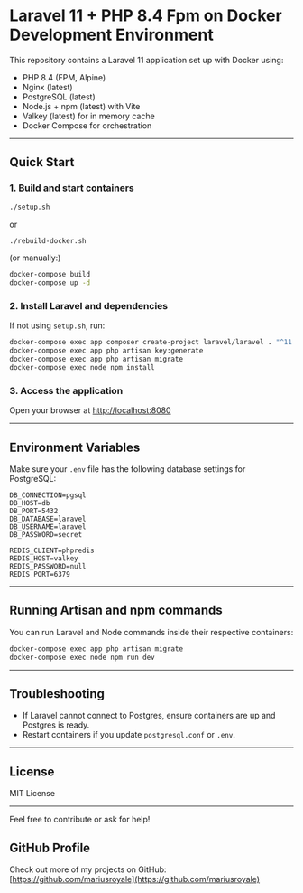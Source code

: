 # Laravel 11 + PHP 8.4 Fpm on Docker Development Environment

This repository contains a Laravel 11 application set up with Docker using:

- PHP 8.4 (FPM, Alpine)
- Nginx (latest)
- PostgreSQL (latest)
- Node.js + npm (latest) with Vite
- Valkey (latest) for in memory cache
- Docker Compose for orchestration

---

## Quick Start

### 1. Build and start containers

```bash
./setup.sh
```
or 
```bash
./rebuild-docker.sh
```

(or manually:)

```bash
docker-compose build
docker-compose up -d
```

### 2. Install Laravel and dependencies

If not using `setup.sh`, run:

```bash
docker-compose exec app composer create-project laravel/laravel . "^11.0"
docker-compose exec app php artisan key:generate
docker-compose exec app php artisan migrate
docker-compose exec node npm install
```

### 3. Access the application

Open your browser at [http://localhost:8080](http://localhost:8080)

---

## Environment Variables

Make sure your `.env` file has the following database settings for PostgreSQL:

```env
DB_CONNECTION=pgsql
DB_HOST=db
DB_PORT=5432
DB_DATABASE=laravel
DB_USERNAME=laravel
DB_PASSWORD=secret

REDIS_CLIENT=phpredis
REDIS_HOST=valkey
REDIS_PASSWORD=null
REDIS_PORT=6379
```

---

## Running Artisan and npm commands

You can run Laravel and Node commands inside their respective containers:

```bash
docker-compose exec app php artisan migrate
docker-compose exec node npm run dev
```

---

## Troubleshooting

- If Laravel cannot connect to Postgres, ensure containers are up and Postgres is ready.
- Restart containers if you update `postgresql.conf` or `.env`.

---

## License

MIT License

---

Feel free to contribute or ask for help!

## GitHub Profile

Check out more of my projects on GitHub:  
[https://github.com/mariusroyale](https://github.com/mariusroyale)